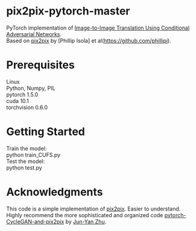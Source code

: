 # pix2pix-pytorch-master
PyTorch implementation of [Image-to-Image Translation Using Conditional Adversarial Networks](https://github.com/mrzhu-cool/pix2pix-pytorch).  
Based on [pix2pix](https://phillipi.github.io/pix2pix/) by [Phillip Isola] et al(https://github.com/phillipi).  
# Prerequisites
Linux  
Python, Numpy, PIL  
pytorch 1.5.0  
cuda 10.1  
torchvision 0.6.0  
# Getting Started
Train the model:  
python train_CUFS.py  
Test the model:  
python test.py  
# Acknowledgments
This code is a simple implementation of [pix2pix](https://phillipi.github.io/pix2pix/). Easier to understand.  
Highly recommend the more sophisticated and organized code [pytorch-CycleGAN-and-pix2pix](https://github.com/junyanz/pytorch-CycleGAN-and-pix2pix) by [Jun-Yan Zhu](https://github.com/junyanz).  
